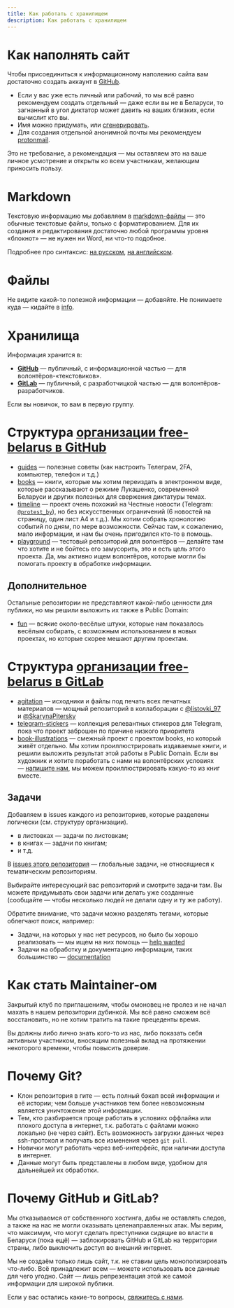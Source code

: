 ```yaml
---
title: Как работать с хранилищем
description: Как работать с хранилищем
---
```


# Как наполнять сайт

Чтобы присоединиться к информационному наполению сайта вам достаточно создать аккаунт в [GitHub](https://github.com/).

- Если у вас уже есть личный или рабочий, то мы всё равно рекомендуем создать отдельный — даже если вы не в Беларуси, то загнанный в угол диктатор может давить на ваших близких, если вычислит кто вы.
- Имя можно придумать, или [сгенерировать](https://www.md5hashgenerator.com/).
- Для создания отдельной анонимной почты мы рекомендуем [protonmail](https://mail.protonmail.com/create/new).

Это не требование, а рекомендация — мы оставляем это на ваше личное усмотрение и открыты ко всем участникам, желающим приносить пользу.


# Markdown

Текстовую информацию мы добавляем в [markdown-файлы](https://ru.wikipedia.org/wiki/Markdown) — это обычные текстовые файлы, только с форматированием. Для их создания и редактирования достаточно любой программы уровня «блокнот» — не нужен ни Word, ни что-то подобное. 

Подробнее про синтаксис: [на русском](https://guides.hexlet.io/markdown/), [на английском](https://guides.github.com/features/mastering-markdown/).

# Файлы

Не видите какой-то полезной информации — добавяйте. Не понимаете куда — кидайте в [info](https://github.com/free-belarus/info/).

# Хранилища

Информация хранится в:

- [**GitHub**](https://github.com/free-belarus) — публичный, с информационной частью — для волонтёров-«текстовиков».
- [**GitLab**](https://gitlab.com/free-belarus) — публичный, с разработчицкой частью — для волонтёров-разработчиков.

Если вы новичок, то вам в первую группу.


# Структура [организации free-belarus в GitHub](https://github.com/free-belarus)

- [guides](https://github.com/free-belarus/guides) — полезные советы (как настроить Телеграм, 2FA, компьютер, телефон и т.д.)
- [books](https://github.com/free-belarus/books) — книги, которые мы хотим переиздать в электронном виде, которые рассказывают о режиме Лукашенко, современной Беларуси и других полезных для свержения диктатуры темах. 
- [timeline](https://github.com/free-belarus/timeline) — проект очень похожий на Честные новости (Telegram: [`@protest_by`](https://t.me/protest_by)), но без искусственных ограничений (6 новостей на страницу, один лист А4 и т.д.). Мы хотим собрать хронологию событий по дням, по мере возможности. Сейчас там, к сожалению, мало информации, и нам бы очень пригодился кто-то в помощь.
- [playground](https://github.com/free-belarus/playground) — тестовый репозиторий для волонтёров — делайте там что хотите и не бойтесь его замусорить, это и есть цель этого проекта. Да, мы активно ищем волонтёров, которые могли бы помогать проекту в обработке информации.


## Дополнительное

Остальные репозитории не представляют какой-либо ценности для публики, но мы решили выложить их также в Public Domain:

- [fun](https://github.com/free-belarus/fun) — всякие около-весёлые штуки, которые нам показалось весёлым собирать, с возможным использованием в новых проектах, но которые скорее мешают другим проектам.


# Структура [организации free-belarus в GitLab](https://gitlab.com/free-belarus)

- [agitation](https://gitlab.com/free-belarus/agitation) — исходники и файлы под печать всех печатных материалов — мощный репозиторий в коллаборации с [@listovki\_97](https://t.me/listovki_97) и [@SkarynaPitersky](https://t.me/SkarynaPitersky)
- [telegram-stickers](https://gitlab.com/free-belarus/telegram-stickers) — коллекция релевантных стикеров для Telegram, пока что проект заброшен по причине низкого приоритета
- [book-illustrations](https://gitlab.com/free-belarus/book-illustrations) — смежный проект с проектом books, но который живёт отдельно. Мы хотим проиллюстрировать издаваемые книги, и решили выложить результат этой работы в Public Domain. Если вы художник и хотите поработать с нами на волонтёрских условиях — [напишите нам](./feedback.md), мы можем проиллюстрировать какую-то из книг вместе.

## Задачи

Добавляем в issues каждого из репозиториев, которые разделены логически (см. структуру организации). 

- в листовках — задачи по листовкам;
- в книгах — задачи по книгам;
- и т.д.

В [issues этого репозитория](https://github.com/free-belarus/contribute/issues) — глобальные задачи, не относящиеся к тематическим репозиториям.

Выбирайте интересующий вас репозиторий и смотрите задачи там. Вы можете придумывать свои задачи или делать уже созданные (сообщайте — чтобы несколько людей не делали одну и ту же работу). 

Обратите внимание, что задачи можно разделять тегами, которые облегчают поиск, например:

- Задачи, на которых у нас нет ресурсов, но было бы хорошо реализовать — мы ищем на них помощь — [help wanted](https://github.com/free-belarus/info/issues?q=is%3Aissue+is%3Aopen+label%3A%22help+wanted%22)
- Задачи на обработку и документацию информации, таких большинство — [documentation](https://github.com/free-belarus/info/issues?q=is%3Aissue+is%3Aopen+label%3Adocumentation)




# Как стать Maintainer-ом

Закрытый клуб по приглашениям, чтобы омоновец не пролез и не начал махать в нашем репозитории дубинкой. Мы всё равно сможем всё восстановить, но не хотим тратить на такие прецеденты время.

Вы должны либо лично знать кого-то из нас, либо показать себя активным участником, вносящим полезный вклад на протяжении некоторого времени, чтобы повысить доверие.


# Почему Git?

- Клон репозитория в гите — есть полный бэкап всей информации и её истории; чем больше участников тем более невозможным является уничтожение этой информации.
- Тем, кто разбирается проще работать в условиях оффлайна или плохого доступа в интернет, т.к. работать с файлами можно локально (не через сайт). Есть возможность загрузки данных через ssh-протокол и получать все изменения через `git pull`.
- Новички могут работать через веб-интерфейс, при наличии доступа в интернет.
- Данные могут быть представлены в любом виде, удобном для дальнейшей их обработки.


# Почему GitHub и GitLab?

Мы отказываемся от собственного хостинга, дабы не оставлять следов, а также на нас не могли оказывать целенаправленных атак. Мы верим, что максимум, что могут сделать преступники сидящие во власти в Беларуси (пока ещё) — заблокировать GitHub и GitLab на территории страны, либо выключить доступ во внешний интернет.

Мы не создаём только лишь сайт, т.к. не ставим цель монополизировать что-либо. Всё принадлежит всем — можете использовать все данные для чего угодно. Сайт — лишь репрезентация этой же самой информации для широкой публики.

Если у вас остались какие-то вопросы, [свяжитесь с нами](./feedback.md).
